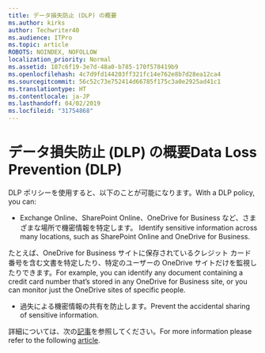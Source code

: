 ```yaml
---
title: データ損失防止 (DLP) の概要
ms.author: kirks
author: Techwriter40
ms.audience: ITPro
ms.topic: article
ROBOTS: NOINDEX, NOFOLLOW
localization_priority: Normal
ms.assetid: 187c6f19-3e7d-48a0-b785-170f578419b9
ms.openlocfilehash: 4c7d9fd144203ff321fc14e762e8b7d28ea12ca4
ms.sourcegitcommit: 56c52c73e752414d66785f175c3a0e2925ad41c1
ms.translationtype: HT
ms.contentlocale: ja-JP
ms.lasthandoff: 04/02/2019
ms.locfileid: "31754868"
---
```

# <a name="data-loss-prevention-dlp-overview"></a><span data-ttu-id="5c1d6-102">データ損失防止 (DLP) の概要</span><span class="sxs-lookup"><span data-stu-id="5c1d6-102">Data Loss Prevention (DLP)</span></span>

<span data-ttu-id="5c1d6-103">DLP ポリシーを使用すると、以下のことが可能になります。</span><span class="sxs-lookup"><span data-stu-id="5c1d6-103">With a DLP policy, you can:</span></span>

- <span data-ttu-id="5c1d6-104">Exchange Online、SharePoint Online、OneDrive for Business など、さまざまな場所で機密情報を特定します。</span><span class="sxs-lookup"><span data-stu-id="5c1d6-104">	Identify sensitive information across many locations, such as SharePoint Online and OneDrive for Business.</span></span>


<span data-ttu-id="5c1d6-105">たとえば、OneDrive for Business サイトに保存されているクレジット カード番号を含む文書を特定したり、特定のユーザーの OneDrive サイトだけを監視したりできます。</span><span class="sxs-lookup"><span data-stu-id="5c1d6-105">For example, you can identify any document containing a credit card number that’s stored in any OneDrive for Business site, or you can monitor just the OneDrive sites of specific people.</span></span>

- <span data-ttu-id="5c1d6-106">過失による機密情報の共有を防止します。</span><span class="sxs-lookup"><span data-stu-id="5c1d6-106">Prevent the accidental sharing of sensitive information.</span></span>


<span data-ttu-id="5c1d6-107">詳細については、次の[記事](https://docs.microsoft.com/ja-JP/office365/securitycompliance/data-loss-prevention-policies)を参照してください。</span><span class="sxs-lookup"><span data-stu-id="5c1d6-107">For more information please refer to the following [article](https://docs.microsoft.com/ja-JP/office365/securitycompliance/data-loss-prevention-policies).</span></span>

